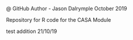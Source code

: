 @ GitHub Author - Jason Dalrymple October 2019 

Repository for R code for the CASA Module 

test addition 21/10/19

